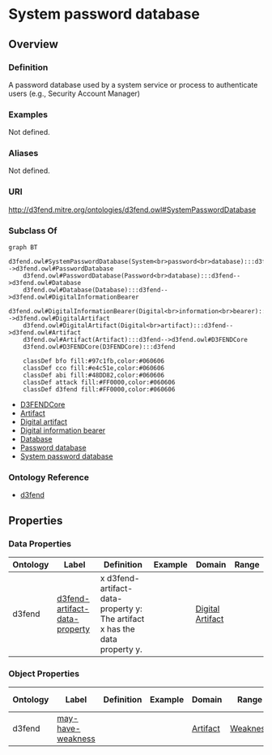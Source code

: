 # System password database

## Overview

### Definition
A password database used by a system service or process to authenticate users (e.g., Security Account Manager)

### Examples
Not defined.

### Aliases
Not defined.

### URI
http://d3fend.mitre.org/ontologies/d3fend.owl#SystemPasswordDatabase

### Subclass Of
```mermaid
graph BT
    d3fend.owl#SystemPasswordDatabase(System<br>password<br>database):::d3fend-->d3fend.owl#PasswordDatabase
    d3fend.owl#PasswordDatabase(Password<br>database):::d3fend-->d3fend.owl#Database
    d3fend.owl#Database(Database):::d3fend-->d3fend.owl#DigitalInformationBearer
    d3fend.owl#DigitalInformationBearer(Digital<br>information<br>bearer):::d3fend-->d3fend.owl#DigitalArtifact
    d3fend.owl#DigitalArtifact(Digital<br>artifact):::d3fend-->d3fend.owl#Artifact
    d3fend.owl#Artifact(Artifact):::d3fend-->d3fend.owl#D3FENDCore
    d3fend.owl#D3FENDCore(D3FENDCore):::d3fend
    
    classDef bfo fill:#97c1fb,color:#060606
    classDef cco fill:#e4c51e,color:#060606
    classDef abi fill:#48DD82,color:#060606
    classDef attack fill:#FF0000,color:#060606
    classDef d3fend fill:#FF0000,color:#060606
```

- [D3FENDCore](/docs/ontology/reference/model/D3FENDCore/D3FENDCore.md)
- [Artifact](/docs/ontology/reference/model/D3FENDCore/Artifact/Artifact.md)
- [Digital artifact](/docs/ontology/reference/model/D3FENDCore/Artifact/Digital%20artifact/Digital%20artifact.md)
- [Digital information bearer](/docs/ontology/reference/model/D3FENDCore/Artifact/Digital%20artifact/Digital%20information%20bearer/Digital%20information%20bearer.md)
- [Database](/docs/ontology/reference/model/D3FENDCore/Artifact/Digital%20artifact/Digital%20information%20bearer/Database/Database.md)
- [Password database](/docs/ontology/reference/model/D3FENDCore/Artifact/Digital%20artifact/Digital%20information%20bearer/Database/Password%20database/Password%20database.md)
- [System password database](/docs/ontology/reference/model/D3FENDCore/Artifact/Digital%20artifact/Digital%20information%20bearer/Database/Password%20database/System%20password%20database/System%20password%20database.md)


### Ontology Reference
- [d3fend](http://d3fend.mitre.org/ontologies/d3fend.owl#)

## Properties
### Data Properties
| Ontology | Label | Definition | Example | Domain | Range |
|----------|-------|------------|---------|--------|-------|
| d3fend | [d3fend-artifact-data-property](http://d3fend.mitre.org/ontologies/d3fend.owl#d3fend-artifact-data-property) | x d3fend-artifact-data-property y: The artifact x has the data property y. |  | [Digital Artifact](/docs/ontology/reference/model/D3FENDCore/Artifact/Digital%20artifact/Digital%20artifact.md) | []() |

### Object Properties
| Ontology | Label | Definition | Example | Domain | Range | Inverse Of |
|----------|-------|------------|---------|--------|-------|------------|
| d3fend | [may-have-weakness](http://d3fend.mitre.org/ontologies/d3fend.owl#may-have-weakness) |  |  | [Artifact](/docs/ontology/reference/model/D3FENDCore/Artifact/Artifact.md) | [Weakness](/docs/ontology/reference/model/D3FENDCore/Weakness/Weakness.md) | []() |

